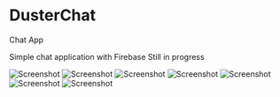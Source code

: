 # DusterChat
Chat App

Simple chat application with Firebase
Still in progress

![Screenshot](duster_chat_1.png) ![Screenshot](duster_chat_2.png)
![Screenshot](duster_chat_3.png) ![Screenshot](duster_chat_4.png)
![Screenshot](duster_chat_5.png) ![Screenshot](duster_chat_6.png)
![Screenshot](duster_chat_7.png)
